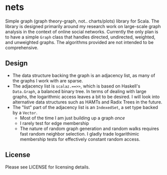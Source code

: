 # nets
Simple graph (graph theory-graph, not.. charts/plots) library for Scala.
The library is designed primarily around my research work on large-scale
graph analysis in the context of online social networks. Currently
the only plan is to have a simple `Graph` class that handles directed,
undirected, weighted, and unweighted graphs. The algorithms provided are
not intended to be comprehensive.

## Design
* The data structure backing the graph is an adjacency list, as many of the
  graphs I work with are sparse.
* The adjacency list is `scalaz.==>>`, which is based on Haskell's
  `Data.Graph`, a balanced binary tree. In terms of dealing with large graphs,
  the logarithmic access leaves a bit to be desired. I will look into
  alternative data structures such as HAMTs and Radix Trees in the future.
* The "list" part of the adjacency list is an `IndexedSet`, a set type
  backed by a `Vector`.
  * Most of the time I am just building up a graph *once*
  * I rarely test for edge membership
  * The nature of random graph generation and random walks requires fast
    random neighbor selection. I gladly trade logarithimic membership tests
    for effectively constant random access.

## License
Please see LICENSE for licensing details.
